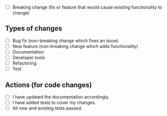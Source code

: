 - [ ] Breaking change (fix or feature that would cause existing functionality to change)

## Types of changes

<!--- What types of changes does your code introduce? Put an `x` in all the boxes that apply: -->
- [ ] Bug fix (non-breaking change which fixes an issue)
- [ ] New feature (non-breaking change which adds functionality)
- [ ] Documentation
- [ ] Developer tools
- [ ] Refactoring
- [ ] Test

## Actions (for code changes)

- [ ] I have updated the documentation accordingly.
- [ ] I have added tests to cover my changes.
- [ ] All new and existing tests passed.
